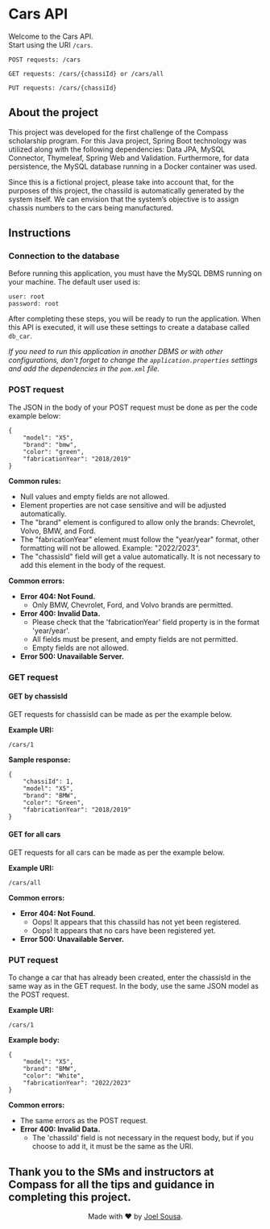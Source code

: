 # Cars API

Welcome to the Cars API.<br>
Start using the URI `/cars`.
```
POST requests: /cars

GET requests: /cars/{chassiId} or /cars/all

PUT requests: /cars/{chassiId}
```

## About the project

This project was developed for the first challenge of the Compass scholarship program. For this Java project, Spring Boot technology was utilized along with the following dependencies: Data JPA, MySQL Connector, Thymeleaf, Spring Web and Validation. Furthermore, for data persistence, the MySQL database running in a Docker container was used.

Since this is a fictional project, please take into account that, for the purposes of this project, the chassiId is automatically generated by the system itself. We can envision that the system’s objective is to assign chassis numbers to the cars being manufactured.

## Instructions

### Connection to the database

Before running this application, you must have the MySQL DBMS running on your machine. The default user used is:

```
user: root
password: root
```

After completing these steps, you will be ready to run the application. When this API is executed, it will use these settings to create a database called `db_car`.

*If you need to run this application in another DBMS or with other configurations, don't forget to change the `application.properties` settings and add the dependencies in the `pom.xml` file.*

### POST request

The JSON in the body of your POST request must be done as per the code example below:

```
{
    "model": "X5",
    "brand": "bmw",
    "color": "green",
    "fabricationYear": "2018/2019"
}
```

**Common rules:**

- Null values and empty fields are not allowed.
- Element properties are not case sensitive and will be adjusted automatically.
- The "brand" element is configured to allow only the brands: Chevrolet, Volvo, BMW, and Ford.
- The "fabricationYear" element must follow the "year/year" format, other formatting will not be allowed. Example: "2022/2023".
- The "chassisId" field will get a value automatically. It is not necessary to add this element in the body of the request.

**Common errors:**

- **Error 404: Not Found.**
  - Only BMW, Chevrolet, Ford, and Volvo brands are permitted.
- **Error 400: Invalid Data.**
  - Please check that the 'fabricationYear' field property is in the format 'year/year'.
  - All fields must be present, and empty fields are not permitted.
  - Empty fields are not allowed.
- **Error 500: Unavailable Server.**

### GET request

#### GET by chassisId

GET requests for chassisId can be made as per the example below.

**Example URI:**

```
/cars/1
```

**Sample response:**

```
{
    "chassiId": 1,
    "model": "X5",
    "brand": "BMW",
    "color": "Green",
    "fabricationYear": "2018/2019"
}
```

#### GET for all cars

GET requests for all cars can be made as per the example below.

**Example URI:**

```
/cars/all
```

**Common errors:**

- **Error 404: Not Found.**
  - Oops! It appears that this chassiId has not yet been registered.
  - Oops! It appears that no cars have been registered yet.
- **Error 500: Unavailable Server.**

### PUT request

To change a car that has already been created, enter the chassisId in the same way as in the GET request. In the body, use the same JSON model as the POST request.

**Example URI:**

```
/cars/1
```

**Example body:**

```
{
    "model": "X5",
    "brand": "BMW",
    "color": "White",
    "fabricationYear": "2022/2023"
}
```

**Common errors:**

- The same errors as the POST request.
- **Error 400: Invalid Data.**
  - The 'chassiId' field is not necessary in the request body, but if you choose to add it, it must be the same as the URI.


Thank you to the SMs and instructors at Compass for all the tips and guidance in completing this project.
---

<p align="center">
Made with ❤️ by <a href="https://github.com/joellhss">Joel Sousa</a>.
</p>

